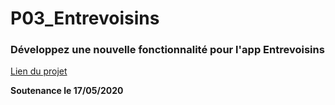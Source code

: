 # P03_Entrevoisins
### Développez une nouvelle fonctionnalité pour l'app Entrevoisins

[Lien du projet](https://openclassrooms.com/fr/projects/605/assignment)

**Soutenance le 17/05/2020**

